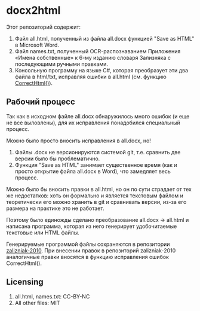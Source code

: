 # docx2html

Этот репозиторий содержит:

1. Файл all.html, полученный из файла all.docx функцией "Save as HTML" в Microsoft Word.
2. Файл names.txt, полученный OCR-распознаванием Приложения «Имена собственные» к 6-му изданию словаря Зализняка с последующими ручными правками.
3. Консольную программу на языке C#, которая преобразует эти два файла в html/txt, исправляя ошибки в all.html (см. функцию [CorrectHtml()](https://github.com/gramdict/docx2html/blob/master/DocxToHtmlConverter/Program.CorrectHtml.cs#L7)).


## Рабочий процесс

Так как в исходном файле all.docx обнаружилось много ошибок (и еще не все выловлены), для их исправления 
понадобился специальный процесс. 

Можно было просто вносить исправления в all.docx, но!

1. Файлы .docx не версионируются системой git, т.е. сравнить две версии было бы проблематично.
2. Функция "Save as HTML" занимает существенное время (как и просто открытие файла all.docx в Word), что замедляет весь процесс.

Можно было бы вносить правки в all.html, но он по сути страдает от тех же недостатков: хоть он формально и является текстовым файлом
и теоретически его можно хранить в git и сравнивать версии, из-за его размера на практике это не работает.

Поэтому было единожды сделано преобразование all.docx -> all.html и написана программа, которая из него
генерирует удобочитаемые текстовые или HTML файлы.

Генерируемые программой файлы сохраняются в репозитории [zalizniak-2010](https://github.com/gramdict/zalizniak-2010).
При внесении правок в репозиторий zalizniak-2010 аналогичные правки вносятся в функцию исправления ошибок CorrectHtml().


## Licensing

1. all.html, names.txt: CC-BY-NC
2. All other files: MIT
